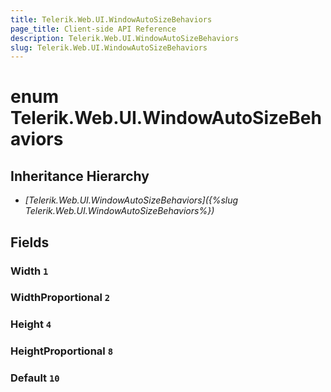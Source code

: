 ```yaml
---
title: Telerik.Web.UI.WindowAutoSizeBehaviors
page_title: Client-side API Reference
description: Telerik.Web.UI.WindowAutoSizeBehaviors
slug: Telerik.Web.UI.WindowAutoSizeBehaviors
---
```


# enum Telerik.Web.UI.WindowAutoSizeBehaviors

## Inheritance Hierarchy

* *[Telerik.Web.UI.WindowAutoSizeBehaviors]({%slug Telerik.Web.UI.WindowAutoSizeBehaviors%})*

## Fields

### Width `1`

### WidthProportional `2`

### Height `4`

### HeightProportional `8`

### Default `10`


